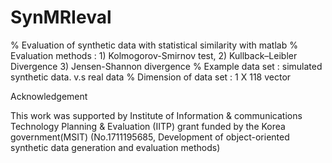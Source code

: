 # SynMRIeval
% Evaluation of synthetic data with statistical similarity with matlab
% Evaluation methods : 1) Kolmogorov-Smirnov test, 2) Kullback–Leibler Divergence 3) Jensen-Shannon divergence
% Example data set : simulated synthetic data. v.s real data
% Dimension of data set : 1 X 118 vector

Acknowledgement

This work was supported by Institute of Information & communications Technology Planning & Evaluation (IITP) grant funded by the Korea government(MSIT) (No.1711195685, Development of object-oriented synthetic data generation and evaluation methods)
